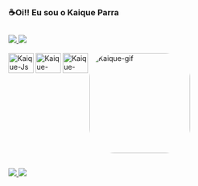 ### ☕Oi!! Eu sou o Kaique Parra

##
<div aling="center">
  <a href="https://github.com/KaiqueParra">
  <img  src="https://github-readme-stats.vercel.app/api?username=KaiqueParra&show_icons=true&theme=dark"/>
  <img  src="https://github-readme-stats.vercel.app/api/top-langs/?username=KaiqueParra&layout=compact&theme=dark"/>
</div>

<div style="display: inline-block;"><br>
   <img align="center" alt="Kaique-Js" height="40" width="50" src="https://cdn.jsdelivr.net/gh/devicons/devicon/icons/javascript/javascript-original.svg" />
   <img align="center" alt="Kaique-HTML" height="40" width="50" src="https://cdn.jsdelivr.net/gh/devicons/devicon/icons/html5/html5-original.svg" />
   <img align="center" alt="Kaique-CSS" height="40" width="50" src="https://cdn.jsdelivr.net/gh/devicons/devicon/icons/css3/css3-original.svg"/>
   <img align="right" alt="Kaique-gif" height="200" style="border-radius:50px;" src="https://64.media.tumblr.com/47468fa55183898be9abe812418bb106/tumblr_n7jcp2Ejcl1rey868o1_500.gif"/>
</div>

##
<div>
    <a href="mailto:kaique.p.parra@gmail.com" target="_blank" rel="external"><img src= "https://img.shields.io/badge/-Gmail-%23333?style=for-the-badge&logo=gmail&logoColor=white">
    <a href="https://www.linkedin.com/in/kaiqueparra/" target="_blank" rel="external"><img src="https://img.shields.io/badge/LinkedIn-0077B5?style=for-the-badge&logo=linkedin&logoColor=white">
</div>
